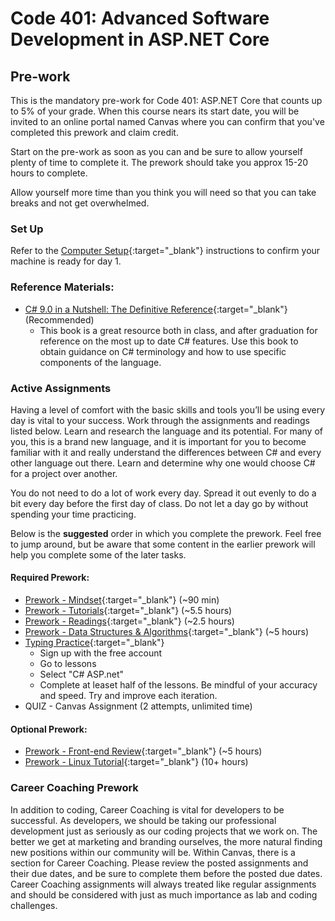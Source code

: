 # Code 401: Advanced Software Development in ASP.NET Core

## Pre-work

This is the mandatory pre-work for Code 401: ASP.NET Core that counts up to 5% of your grade.
When this course nears its start date, you will be invited to an online portal named Canvas where you can confirm that you've completed this prework and claim credit.

Start on the pre-work as soon as you can and be sure to allow yourself plenty of time to complete it.
The prework should take you approx 15-20 hours to complete.

Allow yourself more time than you think you will need so that you can take breaks and not get overwhelmed.


### Set Up

Refer to the [Computer Setup](./prework-computer-setup.md){:target="_blank"}  instructions to confirm your machine is ready for day 1.

### Reference Materials:

- [C# 9.0 in a Nutshell: The Definitive Reference](https://www.amazon.com/C-9-0-Nutshell-Definitive-Reference-ebook/dp/B08XN578HZ){:target="_blank"} (Recommended)
  - This book is a great resource both in class, and after graduation for reference on the most up to date C# features. Use this book to obtain guidance on C# terminology and how to use specific components of the language.

### Active Assignments
Having a level of comfort with the basic skills and tools you’ll be using every day is vital to your success.
Work through the assignments and readings listed below. Learn and research the language and its potential. For many of you,
this is a brand new language, and it is important for you to become familiar with it and really understand the differences between C# and every other language out there. Learn and determine why one would choose C# for a project over another.   

You do not need to do a lot of work every day.
Spread it out evenly to do a bit every day before the first day of class. Do not let a day go by without spending your time practicing.

Below is the **suggested** order in which you complete the prework. Feel free to jump around, but be aware that some content in the earlier prework will help you complete some of the later tasks. 

#### Required Prework:
- [Prework - Mindset](./prework-mindset.md){:target="_blank"}   (~90 min)
- [Prework - Tutorials](./prework-tutorials.md){:target="_blank"}  (~5.5 hours)
- [Prework - Readings](./prework-readings.md){:target="_blank"}  (~2.5 hours)
- [Prework - Data Structures & Algorithms](./prework-DSA.md){:target="_blank"} (~5 hours)
- [Typing Practice](https://typing.io/lessons){:target="_blank"} 
  - Sign up with the free account
  - Go to lessons
  - Select "C# ASP.net"
  - Complete at leaset half of the lessons. Be mindful of your accuracy and speed. Try and improve each iteration. 
- QUIZ - Canvas Assignment (2 attempts, unlimited time)

#### Optional Prework:
- [Prework - Front-end Review](./prework-frontend.md){:target="_blank"}  (~5 hours)
- [Prework - Linux Tutorial](https://ryanstutorials.net/linuxtutorial/){:target="_blank"}  (10+ hours)


### Career Coaching Prework
In addition to coding, Career Coaching is vital for developers to be successful. As developers, we should be taking our professional development just as seriously as our coding projects that we work on. The better we get at marketing and branding ourselves, the more natural finding new positions within our community will be. Within Canvas, there is a section for Career Coaching. Please review the posted assignments and their due dates, and be sure to complete them before the posted due dates. Career Coaching assignments will always treated like regular assignments and should be considered with just as much importance as lab and coding challenges. 




